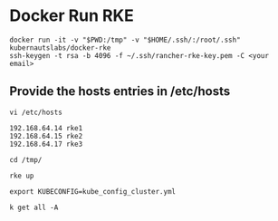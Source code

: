 # Docker Run RKE

```
docker run -it -v "$PWD:/tmp" -v "$HOME/.ssh/:/root/.ssh" kubernautslabs/docker-rke
ssh-keygen -t rsa -b 4096 -f ~/.ssh/rancher-rke-key.pem -C <your email>
```

## Provide the hosts entries in /etc/hosts

```
vi /etc/hosts

192.168.64.14 rke1
192.168.64.15 rke2
192.168.64.17 rke3

cd /tmp/

rke up

export KUBECONFIG=kube_config_cluster.yml

k get all -A
```

